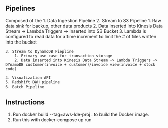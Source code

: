 ## Pipelines 
Composed of the 
    1. Data Ingestion Pipeline
    2. Stream to S3 Pipeline 
        1. Raw data sink for backup, other data products 
        2. Data inserted into Kinesis Data Stream -> Lambda Triggers -> Inserted into S3 Bucket 
        3. Lambda is configured to read data for a time increment to limit the # of files written into the bucket 

    3. Stream to DynamoDB Piepline 
        1. Primary use case for transaction storage 
        2. Data inserted into Kinesis Data Stream -> Lambda Triggers -> DYnamoDB customer(invoice + customer)/invoice view(invoice + stock code)
        
    4. Visualization API 
    5. Redshift DWH pipeline 
    6. Batch Pipeline 

## Instructions 
1. Run docker build --tag=aws-lde-proj . to build the Docker image.
2. Run this with docker-compose up run 